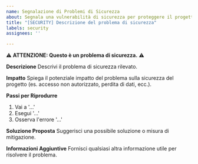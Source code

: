 ```yaml
---
name: Segnalazione di Problemi di Sicurezza
about: Segnala una vulnerabilità di sicurezza per proteggere il progetto
title: "[SECURITY] Descrizione del problema di sicurezza"
labels: security
assignees: ''

---
```


⚠️ **ATTENZIONE: Questo è un problema di sicurezza.** ⚠️

**Descrizione**
Descrivi il problema di sicurezza rilevato.

**Impatto**
Spiega il potenziale impatto del problema sulla sicurezza del progetto (es. accesso non autorizzato, perdita di dati, ecc.).

**Passi per Riprodurre**
1. Vai a '...'
2. Esegui '...'
3. Osserva l'errore '...'

**Soluzione Proposta**
Suggerisci una possibile soluzione o misura di mitigazione.

**Informazioni Aggiuntive**
Fornisci qualsiasi altra informazione utile per risolvere il problema.
